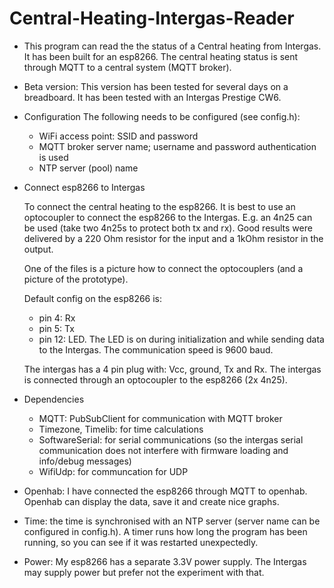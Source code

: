 # Central-Heating-Intergas-Reader

* This program can read the the status of a Central heating from Intergas.
  It has been built for an esp8266.
  The central heating status is sent through MQTT to a central system (MQTT broker).
  
* Beta version: This version has been tested for several days on a breadboard.
  It has been tested with an Intergas Prestige CW6.

* Configuration
  The following needs to be configured (see config.h):
  - WiFi access point: SSID and password
  - MQTT broker server name; username and password authentication is used
  - NTP server (pool) name

* Connect esp8266 to Intergas

  To connect the central heating to the esp8266.
  It is best to use an optocoupler to connect the esp8266 to the Intergas.
  E.g. an 4n25 can be used (take two 4n25s to protect both tx and rx).
  Good results were delivered by a 220 Ohm resistor for the input and a 1kOhm resistor in the output.

  One of the files is a picture how to connect the optocouplers (and a picture of the prototype).

  Default config on the esp8266 is:
  - pin 4: Rx
  - pin 5: Tx
  - pin 12: LED. The LED is on during initialization and while sending data to the Intergas.
  The communication speed is 9600 baud.

  The intergas has a 4 pin plug with: Vcc, ground, Tx and Rx.
  The intergas is connected through an optocoupler to the esp8266 (2x 4n25).

* Dependencies
  - MQTT: PubSubClient for communication with MQTT broker
  - Timezone, Timelib: for time calculations
  - SoftwareSerial: for serial communications (so the intergas serial communication does not interfere with firmware loading and info/debug messages)
  - WifiUdp: for communcation for UDP

* Openhab: I have connected the esp8266 through MQTT to openhab. Openhab can display the data, save it and create nice graphs.

* Time: the time is synchronised with an NTP server (server name can be configured in config.h). A timer runs how long the program has been running, so you can see if it was restarted unexpectedly.

* Power: My esp8266 has a separate 3.3V power supply. The Intergas may supply power but prefer not the experiment with that.
